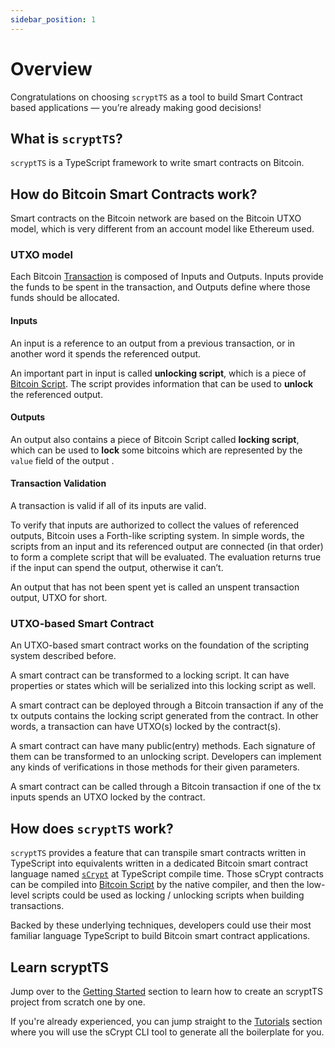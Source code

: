 ```yaml
---
sidebar_position: 1
---
```


# Overview

Congratulations on choosing `scryptTS` as a tool to build Smart Contract based applications — you’re already making good decisions!


## What is `scryptTS`?

`scryptTS` is a TypeScript framework to write smart contracts on Bitcoin.

## How do Bitcoin Smart Contracts work?

Smart contracts on the Bitcoin network are based on the Bitcoin UTXO model, which is very different from an account model like Ethereum used.

### UTXO model

Each Bitcoin [Transaction](https://wiki.bitcoinsv.io/index.php/Bitcoin_Transactions) is composed of Inputs and Outputs. Inputs provide the funds to be spent in the transaction, and Outputs define where those funds should be allocated.

#### Inputs

An input is a reference to an output from a previous transaction, or in another word it spends the referenced output. 

An important part in input is called **unlocking script**, which is a piece of  [Bitcoin Script](https://wiki.bitcoinsv.io/index.php/Script). The script provides information that can be used to **unlock** the referenced output.

#### Outputs

An output also contains a piece of Bitcoin Script called **locking script**, which can be used to **lock** some bitcoins which are represented by the `value` field of the output .

#### Transaction Validation

A transaction is valid if all of its inputs are valid. 

To verify that inputs are authorized to collect the values of referenced outputs, Bitcoin uses a Forth-like scripting system. In simple words, the scripts from an input and its referenced output are connected (in that order) to form a complete script that will be evaluated. The evaluation returns true if the input can spend the output, otherwise it can’t.

An output that has not been spent yet is called an unspent transaction output, UTXO for short.

### UTXO-based Smart Contract

An UTXO-based smart contract works on the foundation of the scripting system described before.

A smart contract can be transformed to a locking script. It can have properties or states which will be serialized into this locking script as well. 

A smart contract can be deployed through a Bitcoin transaction if any of the tx outputs contains the locking script generated from the contract. In other words, a transaction can have UTXO(s) locked by the contract(s).

A smart contract can have many public(entry) methods. Each signature of them can be transformed to an unlocking script. Developers can implement any kinds of verifications in those methods for their given parameters.

A smart contract can be called through a Bitcoin transaction if one of the tx inputs spends an UTXO locked by the contract.

## How does `scryptTS` work?

`scryptTS` provides a feature that can transpile smart contracts written in TypeScript into equivalents written in a dedicated Bitcoin smart contract language named [`sCrypt`](https://scrypt.io) at TypeScript compile time. Those sCrypt contracts can be compiled into [Bitcoin Script](https://wiki.bitcoinsv.io/index.php/Script) by the native compiler, and then the low-level scripts could be used as locking / unlocking scripts when building transactions.

Backed by these underlying techniques, developers could use their most familiar language TypeScript to build Bitcoin smart contract applications.

## Learn scryptTS

Jump over to the [Getting Started](./getting-started/installation.md) section to learn how to create an scryptTS project from scratch one by one.

If you're already experienced, you can jump straight to the [Tutorials](./tutorials/hello-world.md) section where you will use the sCrypt CLI tool to generate all the boilerplate for you.

